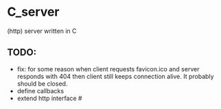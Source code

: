 # C_server
(http) server written in C

## TODO:
- fix: for some reason when client requests favicon.ico and server responds with 404 then client still keeps connection alive.
It probably should be closed.
- define callbacks
- extend http interface #
